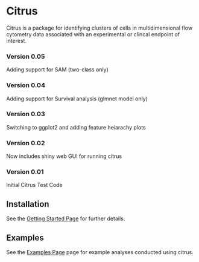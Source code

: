 # Citrus
Citrus is a package for identifying clusters of cells in multidimensional flow cytometry data associated with an experimental or clincal endpoint of interest.
### Version 0.05
Adding support for SAM (two-class only)
### Version 0.04
Adding support for Survival analysis (glmnet model only)
### Version 0.03
Switching to ggplot2 and adding feature heiarachy plots
### Version 0.02
Now includes shiny web GUI for running citrus
### Version 0.01
Initial Citrus Test Code

## Installation
See the [Getting Started Page](https://github.com/nolanlab/citrus/wiki/Getting-Started) for further details.

## Examples
See the [Examples Page](https://github.com/nolanlab/citrus/wiki/Examples) page for example analyses conducted using citrus.

